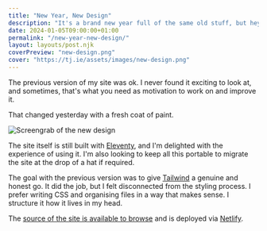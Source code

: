 ```yaml
---
title: "New Year, New Design"
description: "It's a brand new year full of the same old stuff, but hey look, a new design for the site!"
date: 2024-01-05T09:00:00+01:00
permalink: "/new-year-new-design/"
layout: layouts/post.njk
coverPreview: "new-design.png"
cover: "https://tj.ie/assets/images/new-design.png"
---
```


The previous version of my site was ok. I never found it exciting to look at, and sometimes, that's what you need as motivation to work on and improve it.

That changed yesterday with a fresh coat of paint.

<img src="/assets/images/new-design.png" alt="Screengrab of the new design" />

The site itself is still built with [Eleventy](https://www.11ty.dev), and I'm delighted with the experience of using it. I'm also looking to keep all this portable to migrate the site at the drop of a hat if required.

The goal with the previous version was to give [Tailwind](https://tailwindcss.com) a genuine and honest go. It did the job, but I felt disconnected from the styling process. I prefer writing CSS and organising files in a way that makes sense. I structure it how it lives in my head.

The [source of the site is available to browse](https://github.com/tjFogarty/tj-ie) and is deployed via [Netlify](https://www.netlify.com).

